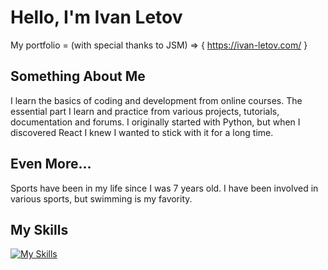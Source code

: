 # Hello, I'm Ivan Letov
My portfolio = (with special thanks to JSM) =>  { https://ivan-letov.com/ }

## Something About Me
I learn the basics of coding and development from online courses.
The essential part I learn and practice from various projects, tutorials, documentation and forums.
I originally started with Python, but when I discovered React I knew I wanted to stick with it for a long time.

## Even More...
Sports have been in my life since I was 7 years old. I have been involved in various sports, but swimming is my favority.

## My Skills
[![My Skills](https://skillicons.dev/icons?i=html,css,sass,js,jquery,react,next,python,django,mongo,mui,bootstrap,tailwind,git,github,vscode,redux,netlify,vercel)](https://skillicons.dev)

<!---
iletov/iletov is a ✨ special ✨ repository because its `README.md` (this file) appears on your GitHub profile.
You can click the Preview link to take a look at your changes.
--->
